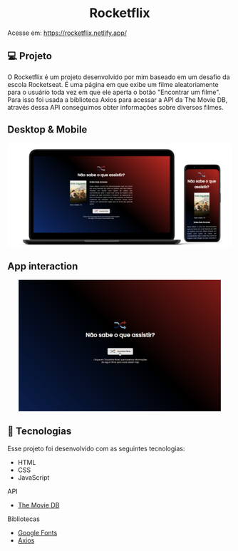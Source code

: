 <h1 align="center">
  Rocketflix
</h1>

Acesse em: https://rocketflix.netlify.app/

## 💻 Projeto

O Rocketflix é um projeto desenvolvido por mim baseado em um desafio da escola Rocketseat. É uma página em que exibe um filme aleatoriamente para o usuário toda vez 
em que ele aperta o botão "Encontrar um filme". Para isso foi usada a biblioteca Axios para acessar a API da The Movie DB, através dessa API conseguimos obter
informações sobre diversos filmes. 

<h2>Desktop & Mobile</h2>
<p align="center">
  <img alt="app-desktop-mobile" src=".github/desktop&mobile.PNG">
</p>

<h2>App interaction</h2>
<p align="center">
  <img alt="app-gif" src=".github/rocketflix.gif" width=90%>
</p>

## 🚀 Tecnologias

Esse projeto foi desenvolvido com as seguintes tecnologias:

- HTML
- CSS
- JavaScript

API
- [The Movie DB](https://www.themoviedb.org/)


Bibliotecas

- [Google Fonts](https://fonts.google.com/)
- [Axios](https://axios-http.com/)
